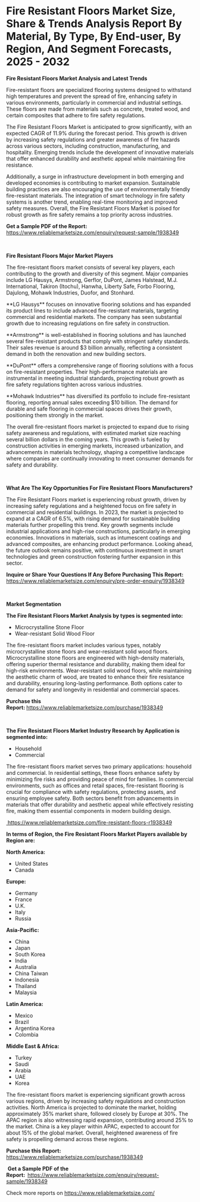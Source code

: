 <p><h1>Fire Resistant Floors Market Size, Share & Trends Analysis Report By Material, By Type, By End-user, By Region, And Segment Forecasts, 2025 - 2032</h1></p><p><strong>Fire Resistant Floors Market Analysis and Latest Trends</strong></p>
<p><p>Fire-resistant floors are specialized flooring systems designed to withstand high temperatures and prevent the spread of fire, enhancing safety in various environments, particularly in commercial and industrial settings. These floors are made from materials such as concrete, treated wood, and certain composites that adhere to fire safety regulations.</p><p>The Fire Resistant Floors Market is anticipated to grow significantly, with an expected CAGR of 11.9% during the forecast period. This growth is driven by increasing safety regulations and greater awareness of fire hazards across various sectors, including construction, manufacturing, and hospitality. Emerging trends include the development of innovative materials that offer enhanced durability and aesthetic appeal while maintaining fire resistance. </p><p>Additionally, a surge in infrastructure development in both emerging and developed economies is contributing to market expansion. Sustainable building practices are also encouraging the use of environmentally friendly fire-resistant materials. The integration of smart technology in fire safety systems is another trend, enabling real-time monitoring and improved safety measures. Overall, the Fire Resistant Floors Market is poised for robust growth as fire safety remains a top priority across industries.</p></p>
<p><strong>Get a Sample PDF of the Report:&nbsp;</strong> <a href="https://www.reliablemarketsize.com/enquiry/request-sample/1938349?utm_campaign=2200&utm_medium=2&utm_source=Github&utm_content=ia&utm_term=30012025&utm_id=fire-resistant-floors">https://www.reliablemarketsize.com/enquiry/request-sample/1938349</a></p>
<p>&nbsp;</p>
<p><strong>Fire Resistant Floors Major Market Players</strong></p>
<p><p>The fire-resistant floors market consists of several key players, each contributing to the growth and diversity of this segment. Major companies include LG Hausys, Armstrong, Gerflor, DuPont, James Halstead, M.J. International, Takiron (Itochu), Hanwha, Liberty Safe, Forbo Flooring, Dajulong, Mohawk Industries, Duofor, and Stonhard.</p><p>**LG Hausys** focuses on innovative flooring solutions and has expanded its product lines to include advanced fire-resistant materials, targeting commercial and residential markets. The company has seen substantial growth due to increasing regulations on fire safety in construction.</p><p>**Armstrong** is well-established in flooring solutions and has launched several fire-resistant products that comply with stringent safety standards. Their sales revenue is around $3 billion annually, reflecting a consistent demand in both the renovation and new building sectors. </p><p>**DuPont** offers a comprehensive range of flooring solutions with a focus on fire-resistant properties. Their high-performance materials are instrumental in meeting industrial standards, projecting robust growth as fire safety regulations tighten across various industries. </p><p>**Mohawk Industries** has diversified its portfolio to include fire-resistant flooring, reporting annual sales exceeding $10 billion. The demand for durable and safe flooring in commercial spaces drives their growth, positioning them strongly in the market.</p><p>The overall fire-resistant floors market is projected to expand due to rising safety awareness and regulations, with estimated market size reaching several billion dollars in the coming years. This growth is fueled by construction activities in emerging markets, increased urbanization, and advancements in materials technology, shaping a competitive landscape where companies are continually innovating to meet consumer demands for safety and durability.</p></p>
<p>&nbsp;</p>
<p><strong>What Are The Key Opportunities For Fire Resistant Floors Manufacturers?</strong></p>
<p><p>The Fire Resistant Floors market is experiencing robust growth, driven by increasing safety regulations and a heightened focus on fire safety in commercial and residential buildings. In 2023, the market is projected to expand at a CAGR of 6.5%, with rising demand for sustainable building materials further propelling this trend. Key growth segments include industrial applications and high-rise constructions, particularly in emerging economies. Innovations in materials, such as intumescent coatings and advanced composites, are enhancing product performance. Looking ahead, the future outlook remains positive, with continuous investment in smart technologies and green construction fostering further expansion in this sector.</p></p>
<p><strong>Inquire or Share Your Questions If Any Before Purchasing This Report:</strong> <a href="https://www.reliablemarketsize.com/enquiry/pre-order-enquiry/1938349?utm_campaign=2200&utm_medium=2&utm_source=Github&utm_content=ia&utm_term=30012025&utm_id=fire-resistant-floors">https://www.reliablemarketsize.com/enquiry/pre-order-enquiry/1938349</a></p>
<p>&nbsp;</p>
<p><strong>Market Segmentation</strong></p>
<p><strong>The Fire Resistant Floors Market Analysis by types is segmented into:</strong></p>
<p><ul><li>Microcrystalline Stone Floor</li><li>Wear-resistant Solid Wood Floor</li></ul></p>
<p><p>The fire-resistant floors market includes various types, notably microcrystalline stone floors and wear-resistant solid wood floors. Microcrystalline stone floors are engineered with high-density materials, offering superior thermal resistance and durability, making them ideal for high-risk environments. Wear-resistant solid wood floors, while maintaining the aesthetic charm of wood, are treated to enhance their fire resistance and durability, ensuring long-lasting performance. Both options cater to demand for safety and longevity in residential and commercial spaces.</p></p>
<p><strong>Purchase this Report:&nbsp;</strong><a href="https://www.reliablemarketsize.com/purchase/1938349?utm_campaign=2200&utm_medium=2&utm_source=Github&utm_content=ia&utm_term=30012025&utm_id=fire-resistant-floors">https://www.reliablemarketsize.com/purchase/1938349</a></p>
<p>&nbsp;</p>
<p><strong>The Fire Resistant Floors Market Industry Research by Application is segmented into:</strong></p>
<p><ul><li>Household</li><li>Commercial</li></ul></p>
<p><p>The fire-resistant floors market serves two primary applications: household and commercial. In residential settings, these floors enhance safety by minimizing fire risks and providing peace of mind for families. In commercial environments, such as offices and retail spaces, fire-resistant flooring is crucial for compliance with safety regulations, protecting assets, and ensuring employee safety. Both sectors benefit from advancements in materials that offer durability and aesthetic appeal while effectively resisting fire, making them essential components in modern building design.</p></p>
<p><a href="https://www.reliablemarketsize.com/fire-resistant-floors-r1938349?utm_campaign=2200&utm_medium=2&utm_source=Github&utm_content=ia&utm_term=30012025&utm_id=fire-resistant-floors">&nbsp;https://www.reliablemarketsize.com/fire-resistant-floors-r1938349</a></p>
<p><strong>In terms of Region, the Fire Resistant Floors Market Players available by Region are:</strong></p>
<p>
    <p> <strong> North America: </strong>
        <ul>
            <li>United States</li>
            <li>Canada</li>
        </ul>
        </p> 
    <p> <strong> Europe: </strong>
        <ul>
            <li>Germany</li>
            <li>France</li>
            <li>U.K.</li>
            <li>Italy</li>
            <li>Russia</li>
        </ul>
        </p> 
    <p> <strong> Asia-Pacific: </strong>
        <ul>
            <li>China</li>
            <li>Japan</li>
            <li>South Korea</li>
            <li>India</li>
            <li>Australia</li>
            <li>China Taiwan</li>
            <li>Indonesia</li>
            <li>Thailand</li>
            <li>Malaysia</li>
        </ul>
        </p> 
    <p> <strong> Latin America: </strong>
        <ul>
            <li>Mexico</li>
            <li>Brazil</li>
            <li>Argentina Korea</li>
            <li>Colombia</li>
        </ul>
        </p> 
    <p> <strong> Middle East & Africa: </strong>
        <ul>
            <li>Turkey</li>
            <li>Saudi</li>
            <li>Arabia</li>
            <li>UAE</li>
            <li>Korea</li>
        </ul>
    </p>
    </p>
<p><p>The fire-resistant floors market is experiencing significant growth across various regions, driven by increasing safety regulations and construction activities. North America is projected to dominate the market, holding approximately 35% market share, followed closely by Europe at 30%. The APAC region is also witnessing rapid expansion, contributing around 25% to the market. China is a key player within APAC, expected to account for about 15% of the global market. Overall, heightened awareness of fire safety is propelling demand across these regions.</p></p>
<p><strong>Purchase this Report: </strong><a href="https://www.reliablemarketsize.com/purchase/1938349?utm_campaign=2200&utm_medium=2&utm_source=Github&utm_content=ia&utm_term=30012025&utm_id=fire-resistant-floors">https://www.reliablemarketsize.com/purchase/1938349</a></p>
<p>&nbsp;<strong>Get a Sample PDF of the Report:&nbsp;&nbsp;</strong><a href="https://www.reliablemarketsize.com/enquiry/request-sample/1938349?utm_campaign=2200&utm_medium=2&utm_source=Github&utm_content=ia&utm_term=30012025&utm_id=fire-resistant-floors">https://www.reliablemarketsize.com/enquiry/request-sample/1938349</a></p>
<p><strong></strong></p>
<p>Check more reports on <a href="https://www.reliablemarketsize.com/?utm_campaign=2200&utm_medium=2&utm_source=Github&utm_content=ia&utm_term=30012025&utm_id=fire-resistant-floors">https://www.reliablemarketsize.com/</a></p>